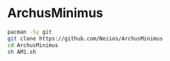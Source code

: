 # ArchusMinimus
```bash
pacman -Sy git
git clone https://github.com/Neiios/ArchusMinimus
cd ArchusMinimus
sh AM1.sh
```

